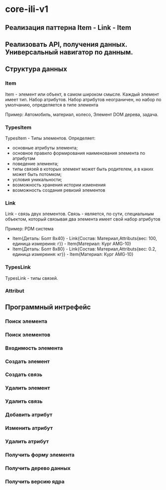 # core-ili-v1

## Реализация паттерна Item - Link - Item

## Реализовать API, получения данных. Универсальный навигатор по данным.

## Структура данных

### Item

Item - элемент или объект, в самом широком смысле. Каждый элемент имеет тип. Набор атрибутов. Набор атрибутов неограничен, но набор по умолчанию, определяется в типе элемента

Пример: Автомобиль, материал, колесо, Элемент DOM дерева, задача.

### TypesItem

TypesItem - Типы элементов. Определяет:
* основные атрибуты элемента;
* основное правило формирования наименования элемента по атрибутам
* поведение элемента;
* типы связей в которых элемент может быть родителем, а в каких может быть потомком;
* условия уникальности;
* возможность хранения истории изменения
* возможность создания ревизий элементов

### Link

Link - связь двух элементов. Связь - является, по сути, специальным объектом, который связывая два элемента имеет свой набор атрибутов

Пример: PDM система
* Item{Деталь: Болт 8х40} - Link{Состав: Материал,Attributs{вес: 100, единица измереиня: г}} - Item{Материал: Кург AMG-10}
* Item{Деталь: Болт 8х80} - Link{Состав: Материал,Attributs{вес: 0.2, единица измереиня: кг}} - Item{Материал: Кург AMG-10}

### TypesLink

TypesLink - типы связей.

### Attribut

## Программный интрефейс

### Поиск элемента

### Поиск элементов

### Входимость элемента

### Создать элемент

### Создать связь

### Удалить элемент

### Удалить связь

### Добавить атрибут

### Изменить атрибут

### Удалить атрибут

### Получить форму элемента

### Получить дерево данных

### Получить версию ядра

